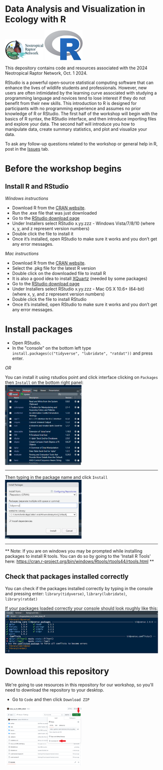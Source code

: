 # Data Analysis and Visualization in Ecology with R

<img src="archive/fig/NRN_logo.png" width="25%"/>
<img src="archive/fig/Rlogo.png" width="25%"/>

This depository contains code and resources associated with the 2024 Neotropical Raptor Network, Oct. 1 2024. 

RStudio is a powerful open-source statistical computing software that can enhance the lives of wildlife
students and professionals. However, new users are often intimidated by the learning curve associated
with studying a programming language and novices tend to lose interest if they do not benefit from their new skills. This introduction to R is designed for participants with no programming experience and assumes no prior knowledge of R or RStudio. The first half of the workshop will begin with the basics of R syntax, the RStudio interface, and then introduce importing files and explore your data. 
The second half will introduce you how to manipulate data, create summary statistics, and plot and visualize your data.

To ask any follow-up questions related to the workshop or general help in R, post in the [Issues](https://github.com/birderboone/Intro_to_R-NRN-2024/issues) tab.

# Before the workshop begins

## Install R and RStudio

*Windows instructions*

- Download R from the [CRAN website](https://cran.r-project.org/bin/windows/base/).
- Run the .exe file that was just downloaded
- Go to the [RStudio download page](https://posit.co/download/rstudio-desktop/#download)
- Under Installers select RStudio x.yy.zzz - Windows Vista/7/8/10 (where x, y, and z represent version numbers)
- Double click the file to install it
- Once it’s installed, open RStudio to make sure it works and you don’t get any error messages.

*Mac instructions*

- Download R from the [CRAN website](https://cran.r-project.org/bin/macosx/).
- Select the .pkg file for the latest R version
- Double click on the downloaded file to install R
- It is also a good idea to install [XQuartz](https://www.xquartz.org/) (needed by some packages)
- Go to the [RStudio download page](https://posit.co/download/rstudio-desktop/#download)
- Under Installers select RStudio x.yy.zzz - Mac OS X 10.6+ (64-bit) (where x, y, and z represent version numbers)
- Double click the file to install RStudio
- Once it’s installed, open RStudio to make sure it works and you don’t get any error messages.


# Install packages

- Open RStudio. 
- In the "console" on the bottom left type `install.packages(c("tidyverse", "lubridate", "ratdat"))` and press enter.


*OR*  

You can install it using rstudios point and click interface clicking on `Packages` then `Install` on the bottom right panel:  
<img src="archive/fig/install_package.png" width="50%"/>

--------------

Then typing in the package name and click `Install`  
<img src="archive/fig/install_package2.png" width="50%"/>

--------------

** Note: If you are on windows you may be prompted while installing packages to install R tools. You can do so by going to the 'Install R Tools' here:
https://cran.r-project.org/bin/windows/Rtools/rtools44/rtools.html **  

## Check that packages installed correctly

You can check if the packages installed correctly by typing in the console and pressing enter: `library(tidyverse)`, `library(lubridate)`, `library(ratdat)`  

If your packages loaded correctly your console should look roughly like this:
<img src="archive/fig/libary_loaded.png" width="100%"/>

# Download this repository

We're going to use resources in this repository for our workshop, so you'll need to download the repository to your desktop.

- Go to `Code` and then click `Download ZIP`

<img src="archive/fig/download-repo.PNG" width="50%"/>

